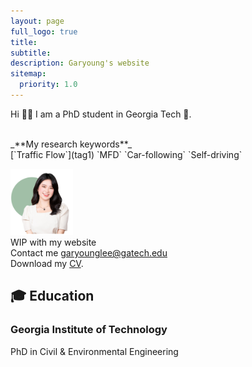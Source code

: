 ```yaml
---
layout: page
full_logo: true
title: 
subtitle:
description: Garyoung's website
sitemap:
  priority: 1.0
---
```




<p class="describe-text">Hi 👋🏻 I am a PhD student in Georgia Tech 🐝. </p>

<br> 
_**My research keywords**_
<br>
[`Traffic Flow`](tag1)  `MFD`  `Car-following`  `Self-driving` 

<img src="assets/img/headshot_lighhtgreen-03.png" style="width:100px;height:auto;"/> <br>
WIP with my website
<br>
Contact me [garyounglee@gatech.edu](#) <br>
Download my [CV](#). <br>

## 🎓 Education
### Georgia Institute of Technology 
PhD in Civil & Environmental Engineering 

<br>
<br>
<br>
<br>
<br>
<br>
<br>
